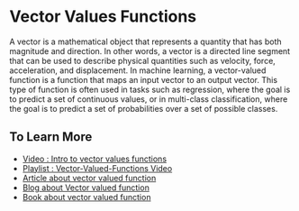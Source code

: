 # Vector Values Functions
A vector is a mathematical object that represents a quantity that has both magnitude and direction. In other words, a vector is a directed line segment that can be used to describe physical quantities such as velocity, force, acceleration, and displacement.
In machine learning, a vector-valued function is a function that maps an input vector to an output vector. This type of function is often used in tasks such as regression, where the goal is to predict a set of continuous values, or in multi-class classification, where the goal is to predict a set of probabilities over a set of possible classes.
## To Learn More
- [Video : Intro to vector values functions](https://youtu.be/YjuuxcdfdXk)
- [Playlist : Vector-Valued-Functions Video](https://youtube.com/playlist?list=PLROOIV7hGpZgPnlUaitN_tTPpJifd5_t8)
- [Article  about vector valued function](https://math.libretexts.org/Bookshelves/Calculus/Supplemental_Modules_(Calculus)/Vector_Calculus/2%3A_Vector-Valued_Functions_and_Motion_in_Space/2.1%3A_Vector_Valued_Functions)
- [Blog about Vector valued function](https://machinelearningmastery.com/a-gentle-introduction-to-vector-valued-functions/)
- [Book about vector valued function](https://philschatz.com/calculus-book/contents/m53916.html)
